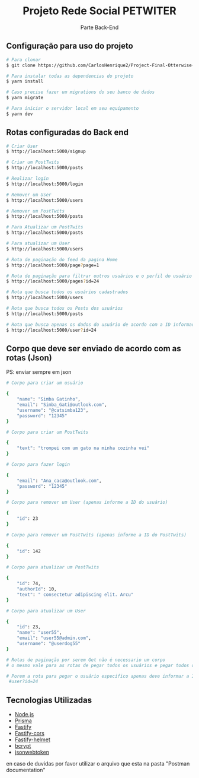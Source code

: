 <h1 align="center">Projeto Rede Social PETWITER</h1>

<p align="center">Parte Back-End</p>

## Configuração para uso do projeto

```bash
# Para clonar
$ git clone https://github.com/CarlosHenrique2/Project-Final-Otterwise-back.git

# Para instalar todas as dependencias do projeto
$ yarn install

# Caso precise fazer um migrations do seu banco de dados
$ yarn migrate

# Para iniciar o servidor local em seu equipamento
$ yarn dev
```

## Rotas configuradas do Back end

```bash
# Criar User
$ http://localhost:5000/signup

# Criar um PostTwits
$ http://localhost:5000/posts

# Realizar login
$ http://localhost:5000/login

# Remover um User
$ http://localhost:5000/users

# Remover um PostTwits
$ http://localhost:5000/posts

# Para Atualizar um PostTwits
$ http://localhost:5000/posts

# Para atualizar um User
$ http://localhost:5000/users

# Rota de paginação do feed da pagina Home
$ http://localhost:5000/page?page=1

# Rota de paginação para filtrar outros usuários e o perfil do usuário
$ http://localhost:5000/pages?id=24

# Rota que busca todos os usuários cadastrados
$ http://localhost:5000/users

# Rota que busca todos os Posts dos usuários
$ http://localhost:5000/posts

# Rota que busca apenas os dados do usuário de acordo com a ID informada
$ http://localhost:5000/user?id=24

```

## Corpo que deve ser enviado de acordo com as rotas (Json)

<p> PS: enviar sempre em json</p>

```bash
# Corpo para criar um usuário

{
    "name": "Simba Gatinho",
    "email": "Simba_Gati@outlook.com",
    "username": "@catsimba123",
    "password": "12345"
}

# Corpo para criar um PostTwits

{
    "text": "trompei com um gato na minha cozinha vei"
}

# Corpo para fazer login

{
    "email": "Ana_caca@outlook.com",
    "password": "12345"
}

# Corpo para remover um User (apenas informe a ID do usuário)

{
    "id": 23
}

# Corpo para remover um PostTwits (apenas informe a ID do PostTwits)

{
    "id": 142
}

# Corpo para atualizar um PostTwits

{
    "id": 74,
    "authorId": 10,
    "text": " consectetur adipiscing elit. Arcu"
}

# Corpo para atualizar um User

{
    "id": 23,
    "name": "user55",
    "email": "user55@admin.com",
    "username": "@userdog55"
}

# Rotas de paginação por serem Get não é necessario um corpo
# o mesmo vale para as rotas de pegar todos os usuários e pegar todos os posts,

# Porem a rota para pegar o usuário especifico apenas deve informar a ID
 #user?id=24
```

## Tecnologias Utilizadas

- [Node.js](https://nodejs.org/en/docs/)
- [Prisma](https://www.prisma.io/docs/)
- [Fastify](https://www.fastify.io/docs/latest/)
- [Fastify-cors](https://www.npmjs.com/package/fastify-cors)
- [Fastify-helmet](https://www.npmjs.com/package/fastify-helmet)
- [bcrypt](https://www.npmjs.com/package/bcrypt)
- [jsonwebtoken](https://www.npmjs.com/package/jsonwebtoken)

<p>en caso de duvidas por favor utilizar o arquivo que esta na pasta "Postman documentation"</p>
